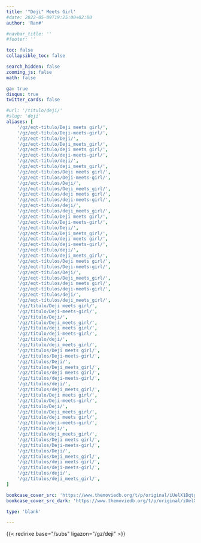 ```yaml
---
title: '"Deji" Meets Girl'
#date: 2022-05-09T19:25:00+02:00
author: 'Ran#'

#navbar_title: ''
#footer: ''

toc: false
collapsible_toc: false

search_hidden: false
zooming_js: false
math: false

ga: true
disqus: true
twitter_cards: false

#url: '/titulo/deji/'
#slug: 'deji'
aliases: [
    '/gz/eqt-titulo/Deji meets girl/',
    '/gz/eqt-titulo/Deji-meets-girl/',
    '/gz/eqt-titulo/Deji/',
    '/gz/eqt-titulo/Deji_meets_girl/',
    '/gz/eqt-titulo/deji meets girl/',
    '/gz/eqt-titulo/deji-meets-girl/',
    '/gz/eqt-titulo/deji/',
    '/gz/eqt-titulo/deji_meets_girl/',
    '/gz/eqt-titulos/Deji meets girl/',
    '/gz/eqt-titulos/Deji-meets-girl/',
    '/gz/eqt-titulos/Deji/',
    '/gz/eqt-titulos/Deji_meets_girl/',
    '/gz/eqt-titulos/deji meets girl/',
    '/gz/eqt-titulos/deji-meets-girl/',
    '/gz/eqt-titulos/deji/',
    '/gz/eqt-titulos/deji_meets_girl/',
    '/gz/eqt-título/Deji meets girl/',
    '/gz/eqt-título/Deji-meets-girl/',
    '/gz/eqt-título/Deji/',
    '/gz/eqt-título/Deji_meets_girl/',
    '/gz/eqt-título/deji meets girl/',
    '/gz/eqt-título/deji-meets-girl/',
    '/gz/eqt-título/deji/',
    '/gz/eqt-título/deji_meets_girl/',
    '/gz/eqt-títulos/Deji meets girl/',
    '/gz/eqt-títulos/Deji-meets-girl/',
    '/gz/eqt-títulos/Deji/',
    '/gz/eqt-títulos/Deji_meets_girl/',
    '/gz/eqt-títulos/deji meets girl/',
    '/gz/eqt-títulos/deji-meets-girl/',
    '/gz/eqt-títulos/deji/',
    '/gz/eqt-títulos/deji_meets_girl/',
    '/gz/titulo/Deji meets girl/',
    '/gz/titulo/Deji-meets-girl/',
    '/gz/titulo/Deji/',
    '/gz/titulo/Deji_meets_girl/',
    '/gz/titulo/deji meets girl/',
    '/gz/titulo/deji-meets-girl/',
    '/gz/titulo/deji/',
    '/gz/titulo/deji_meets_girl/',
    '/gz/titulos/Deji meets girl/',
    '/gz/titulos/Deji-meets-girl/',
    '/gz/titulos/Deji/',
    '/gz/titulos/Deji_meets_girl/',
    '/gz/titulos/deji meets girl/',
    '/gz/titulos/deji-meets-girl/',
    '/gz/titulos/deji/',
    '/gz/titulos/deji_meets_girl/',
    '/gz/título/Deji meets girl/',
    '/gz/título/Deji-meets-girl/',
    '/gz/título/Deji/',
    '/gz/título/Deji_meets_girl/',
    '/gz/título/deji meets girl/',
    '/gz/título/deji-meets-girl/',
    '/gz/título/deji/',
    '/gz/título/deji_meets_girl/',
    '/gz/títulos/Deji meets girl/',
    '/gz/títulos/Deji-meets-girl/',
    '/gz/títulos/Deji/',
    '/gz/títulos/Deji_meets_girl/',
    '/gz/títulos/deji meets girl/',
    '/gz/títulos/deji-meets-girl/',
    '/gz/títulos/deji/',
    '/gz/títulos/deji_meets_girl/',
]

bookcase_cover_src: 'https://www.themoviedb.org/t/p/original/iUelX1DqtgTDYvlsK3TzWcbn2Hb.jpg'
bookcase_cover_src_dark: 'https://www.themoviedb.org/t/p/original/iUelX1DqtgTDYvlsK3TzWcbn2Hb.jpg'

type: 'blank'

---
```


{{< redirixe base="/subs" ligazon="/gz/deji" >}}
